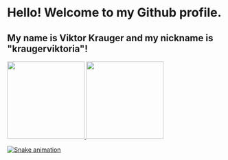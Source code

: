 # Hello! Welcome to my Github profile.
## My name is Viktor Krauger and my nickname is "kraugerviktoria"!
<!--
  **kraugerviktoria/kraugerviktoria** 
  
-->

<div>
<a href="https://github.com/seu-usuário-aqui">
<img loading="lazy" height="180em" src="https://github-readme-stats.vercel.app/api/top-langs/?username=kraugerviktoria&layout=compact&langs_count=7&theme=dracula"/>
<img loading="lazy" height="180em" src="https://github-readme-stats.vercel.app/api?username=kraugerviktoria&show_icons=true&theme=dracula&include_all_commits=true&count_private=true"/>
</div>

![Snake animation](https://github.com/kraugerviktoria/kraugerviktoria/blob/output/github-contribution-grid-snake.svg)
